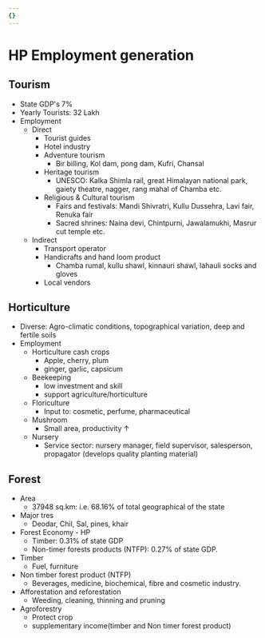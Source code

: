 ```yaml
---
{}
---
```

   
# HP Employment generation   
## Tourism   
* State GDP's 7%   
* Yearly Tourists: 32 Lakh   
* Employment   
    * Direct   
        * Tourist guides   
        * Hotel industry   
        * Adventure tourism   
            * Bir billing, Kol dam, pong dam, Kufri, Chansal   
        * Heritage tourism   
            * UNESCO: Kalka Shimla rail, great Himalayan national park, gaiety theatre, nagger, rang mahal of Chamba etc.   
        * Religious & Cultural tourism   
            * Fairs and festivals: Mandi Shivratri, Kullu Dussehra, Lavi fair, Renuka fair   
            * Sacred shrines: Naina devi, Chintpurni, Jawalamukhi, Masrur cut temple etc.   
    * Indirect   
        * Transport operator   
        * Handicrafts and hand loom product   
            * Chamba rumal, kullu shawl, kinnauri shawl, lahauli socks and gloves   
        * Local vendors   
## Horticulture   
* Diverse: Agro-climatic conditions, topographical variation, deep and fertile soils   
* Employment   
    * Horticulture cash crops   
        * Apple, cherry, plum   
        * ginger, garlic, capsicum   
    * Beekeeping   
        * low investment and skill   
        * support agriculture/horticulture   
    * Floriculture   
        * Input to: cosmetic, perfume, pharmaceutical   
    * Mushroom   
        * Small area, productivity ↑   
    * Nursery   
        * Service sector: nursery manager, field supervisor, salesperson, propagator (develops quality planting material)   
## Forest   
* Area   
    * 37948 sq.km: i.e. 68.16% of total geographical of the state   
* Major tres   
    * Deodar, Chil, Sal, pines, khair   
* Forest Economy - HP   
    * Timber: 0.31% of state GDP   
    * Non-timer forests products (NTFP): 0.27% of state GDP.   
* Timber   
    * Fuel, furniture   
* Non timber forest product (NTFP)   
    * Beverages, medicine, biochemical, fibre and cosmetic industry.   
* Afforestation and reforestation   
    * Weeding, cleaning, thinning and pruning   
* Agroforestry   
    * Protect crop   
    * supplementary income(timber and Non timer forest product)